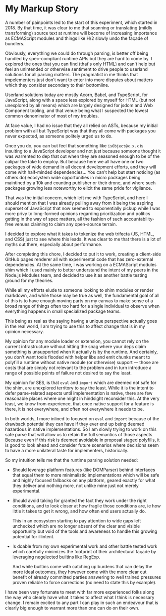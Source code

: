﻿# My Markup Story

A number of painpoints led to the start of this experiment, which started in 2018. By that time, it was clear to me that scanning or translating (mildly transforming) source text at runtime will become of increasing importance as ECMAScript modules and things like H/2 slowly undo the façade of bundlers.

Obviously, everything we could do through parsing, is better off being handled by spec-compliant runtime APIs but they are hard to come by. I explored the ones that you can find (that's only HTML) and can't help but feel an unintended or otherwise sentiment to drive people to userland solutions for all parsing matters. The pragmatist in me thinks that impelementers just don't want to enter into more disputes about matters which they consider secondary to their bottomline.

Userland solutions today are mostly Acorn, Babel, and TypeScript, for JavaScript, along with a space less explored by myself for HTML (but not unexplored by all means) which are largely designed for jsdom and Web Component tooling, and that venue being what I suspected the lowest common denominator of most of my troubles.

At face value, I had no issue that they all relied on ASTs, because my initial problem with all but TypeScript was that they all come with packages you never expected, as someone politely urged us to do.

Once you do, you can but feel that something like `isObject@x.x.x` is insulting to a JavaScript developer and not just because someone thought it was warrented to dep that out when they are seasoned enough to be of the calipar the take to employ. But because here we all have one or two packages of wide demand in all decent development efforts, and they will come with half-minded dependencies… You can't help but start noticing (as others do) ecosystem wide opportunities in micro packages being maintined by a 10k and counting publisher or their drone, and where such packages growing less noteworthy to elicit the same pride for vigilance.

That was the initial concern, which left me with TypeScript, and here I should mention that I was already pulling away from it being the aspiring superset of JavaScript that now seemed to exponentially pickup while I was more privy to long-formed opinions regarding prioritization and politics getting in the way of spec matters, all the fashion of such accountability-free venues claiming to claim any open-source terrain.

I decided to explore what it takes to tokenize the web trifecta (JS, HTML, and CSS) just to see where this leads. It was clear to me that there is a lot of myths out there, especially about performance.

After completing this chore, I decided to put it to work, creating a client-side GitHub pages renderer all with experimental code that has zero-external dependencies. At the same time, I was working on a ECMAScript modules shim which I used mainly to better understand the intent of my peers in the Node.js Modules team, and decided to use it as another battle testing ground for my theories.

While all my efforts elude to someone looking to shim modules or render markdown, and while those may be true as well, the fundamental goal of all of this is to have enough moving parts on my canvas to make sense of a broad range of things often too hard for a single individual to observe when everything happens in small specialized package teams.

This being as real as the saying having a unique perspective actually goes in the real world, I am trying to use this to affect change that is in my opinion necessary.

My opinion for any module loader or extension, you cannot rely on the current infrastructure without hitting the snag where your deps claim something is unsupported when it actually is by the runtime. And certainly, you don't want tools flooded with helper libs and emit chunks meant to polyfill a runtime without native module (or otherwise) support — those are costs that are simply not relevant to the problem and in turn introduce a range of possible points of failure not desired to say the least.

My opinion for SES, is that `eval` and `import` which are deemed not safe for the shim, are unexplored territory to say the least. While it is the intent to defer parse-related aspects until implementation is native, there are few reasonable places where one might in hindsight reconsider this. At the very least, we know from experience, that once native support for a feature is there, it is not everywhere, and often not everywhere it needs to be.

In both worlds, I more inlined to focused on `eval` and `import` because of the drawback potential they can have if they ever end up being deemed hazardous in native implementations. So I am slowly trying to work on this safe parse that will allow us to retain the full semantics of those aspects. Because even if this risk is deemed avoidable in proposal staged polyfills, it is good to look ahead and consider future scenarios where decisions seem to have a more unilateral taste for implementers, historically.

So my intuition tells me that the runtime parsing solution needed:

- Should leverage platform features (like DOMParser) behind interfaces that equal them to more minimalistic implementations which will be safe and highly focused fallbacks on any platform, geared exactly for what they deliver and nothing more, not unlike mine just not merely experimental.

- Should avoid taking for granted the fact they work under the right conditions, and to look closer at how fragile those conditions are, ie how little it takes to get it wrong, and how often end users actually do.

  This in an ecosystem starting to pay attention to wide gaps left unchecked which are no longer absent of the clear and visible opportunity but void of the tools and awareness to handle this growing potential for illintent.

- Is doable from my own experimental work and other battle tested work which carefully minimizes the footprint of their architectural façade by leveraging negelected builtins like RegExp.

  And while builtins come with catching up burdens that can delay the more ideal outcomes, they however come with the more clear cut benefit of already committed parties answering to well trained pressures proven reliable to force corrections (no need to state this by example).

I have been very fortunate to meet with far more experienced folks along the way who clearly have what it takes to affect what I think is necessary change. I remain excited to any part I can play in such an endeavour that is clearly big enough to warrant more than one can do on their own.

<!--

Stuff I don't mind sharing and later realize that other might should go here…

- Sure, I missed working with others, and very desprately too, and even technically all the same, because I was not as experienced as most people I connected with on a weekly or bi-weekly basis. The benefit of the relatively more ample time, depth of field, and unilaterality afforded me a lot of room to stay on task (which for someone like me is an oxymoron).

- Being of a single human interface and one temporarily (ie 2016-2018) in a state of often being temporarily out of service (due to human interface matters), I was forced to work in small chunks and forced to avoid lavish README docs and stick to the basics. What I learned on my own was that people that don't learn enough on their own tend to make it in the world a lot faster, but also be much more loose at it so that one day someone somewhere will be sitting at home and they will start noticing the loose stuff, and having one of two intents… So, I only know which one was mine.

- While my quest was mostly driven by my thirst for knowledge, which was about the only healthy way for me to make small progress on my temporary set back,it was still sometimes briefly driven out financial or material pressures, but never enough that they actually kept me distracted long enough to appreciate short-term gains where things I have already noticed continue to show up unscathed, eventually pulling me right back.

-->
